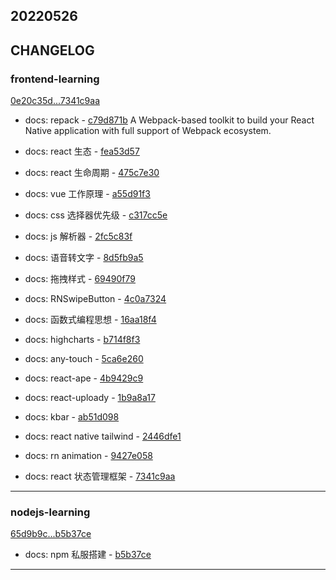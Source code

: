 ## 20220526

## CHANGELOG

### frontend-learning

[0e20c35d...7341c9aa](https://github.com/zhbhun/frontend-learning/compare/0e20c35d...7341c9aa)

* docs: repack - [c79d871b](https://github.com/zhbhun/frontend-learning/commit/c79d871b314534607b8f758f58ef7735587f877d)
    A Webpack-based toolkit to build your React Native application with full support of Webpack ecosystem.
    

* docs: react 生态 - [fea53d57](https://github.com/zhbhun/frontend-learning/commit/fea53d573c950b82e058c4f720dea2b76f413575)
* docs: react 生命周期 - [475c7e30](https://github.com/zhbhun/frontend-learning/commit/475c7e30e272d8228ac5d8b062bb3471db746b0f)
* docs: vue 工作原理 - [a55d91f3](https://github.com/zhbhun/frontend-learning/commit/a55d91f3f688e1dacdf71d5adb0d8040a950e612)
* docs: css 选择器优先级 - [c317cc5e](https://github.com/zhbhun/frontend-learning/commit/c317cc5efaba239e14a3d5570241a4f5b19adfb0)
* docs: js 解析器 - [2fc5c83f](https://github.com/zhbhun/frontend-learning/commit/2fc5c83f3d1a53af6636582eb9a50a93af68f293)
* docs: 语音转文字 - [8d5fb9a5](https://github.com/zhbhun/frontend-learning/commit/8d5fb9a59ce160bdd5d0bc3cccec476e3ee8bce5)
* docs: 拖拽样式 - [69490f79](https://github.com/zhbhun/frontend-learning/commit/69490f79965d37731c2c611911530af9ff6bfc4a)
* docs: RNSwipeButton - [4c0a7324](https://github.com/zhbhun/frontend-learning/commit/4c0a732429f37371339a71936e1639ea0c2430c3)
* docs: 函数式编程思想 - [16aa18f4](https://github.com/zhbhun/frontend-learning/commit/16aa18f41f52af18a57f6eb1cfb1aff23d62b2fa)
* docs: highcharts - [b714f8f3](https://github.com/zhbhun/frontend-learning/commit/b714f8f370f1cebd7846da81f85464d1d39a3103)
* docs: any-touch - [5ca6e260](https://github.com/zhbhun/frontend-learning/commit/5ca6e2605775b57a64ebc0ba19823f26304be0a0)
* docs: react-ape - [4b9429c9](https://github.com/zhbhun/frontend-learning/commit/4b9429c9a502ed0791243b198e4ff5a2e72706f2)
* docs: react-uploady - [1b9a8a17](https://github.com/zhbhun/frontend-learning/commit/1b9a8a170774cc1380ed546b05b47536e24d60dd)
* docs: kbar - [ab51d098](https://github.com/zhbhun/frontend-learning/commit/ab51d0982341e241ac4fdc6b9fa2cd3caab61658)
* docs: react native tailwind - [2446dfe1](https://github.com/zhbhun/frontend-learning/commit/2446dfe10002acb1add03188bd18d7a6e34caf9f)
* docs: rn animation - [9427e058](https://github.com/zhbhun/frontend-learning/commit/9427e0587159a4cb7e53f62acb349793606dd9de)
* docs: react 状态管理框架 - [7341c9aa](https://github.com/zhbhun/frontend-learning/commit/7341c9aa4d4dfdd4d4e8334e10b53e65cf794d68)

---

### nodejs-learning

[65d9b9c...b5b37ce](https://github.com/zhbhun/nodejs-learning/compare/65d9b9c...b5b37ce)

* docs: npm 私服搭建 - [b5b37ce](https://github.com/zhbhun/nodejs-learning/commit/b5b37ce803d16cb67c7bcec635ccb1461c40ebd2)

---

